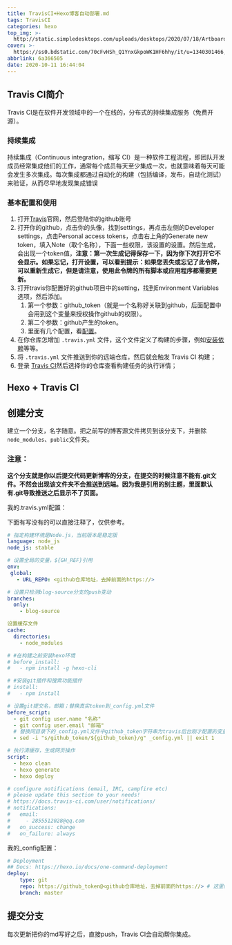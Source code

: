 ```yaml
---
title: TravisCI+Hexo博客自动部署.md
tags: TravisCI
categories: hexo
top_img: >-
  http://static.simpledesktops.com/uploads/desktops/2020/07/18/Artboard_1.png
cover: >-
  https://ss0.bdstatic.com/70cFvHSh_Q1YnxGkpoWK1HF6hhy/it/u=1340301466,160012850&fm=26&gp=0.jpg
abbrlink: 6a366505
date: 2020-10-11 16:44:04
---
```

##  Travis CI简介

Travis CI是在软件开发领域中的一个在线的，分布式的持续集成服务（免费开源）。

### 持续集成

持续集成（Continuous integration，缩写 CI）是一种软件工程流程，即团队开发成员经常集成他们的工作，通常每个成员每天至少集成一次，也就意味着每天可能会发生多次集成。每次集成都通过自动化的构建（包括编译，发布，自动化测试）来验证，从而尽早地发现集成错误

### 基本配置和使用

1.  打开[Travis](https://travis-ci.org/)官网，然后登陆你的github账号
2.  打开你的github，点击你的头像，找到settings，再点击左侧的Developer settings，点击Personal access tokens，点击右上角的Generate new token，填入Note（取个名称），下面一些权限，该设置的设置。然后生成，会出现一个token值，**注意：第一次生成记得保存一下，因为你下次打开它不会显示。如果忘记，打开设置，可以看到提示：如果您丢失或忘记了此令牌，可以重新生成它，但是请注意，使用此令牌的所有脚本或应用程序都需要更新。**
3.  打开travis你配置好的github项目中的setting，找到Environment Variables选项，然后添加。
    1.  第一个参数：github_token（就是一个名称好关联到github，后面配置中会用到这个变量来授权操作github的权限）。
    2.  第二个参数：github产生的token。
    3.  里面有几个配置，看[配置](https://docs.travis-ci.com/user/web-ui/#build-pushed-branches)。
4.  在你仓库怎增加 `.travis.yml` 文件，这个文件定义了构建的步骤，例如[安装依赖](https://docs.travis-ci.com/user/job-lifecycle/#customizing-the-installation-phase)等等。
5.  将 `.travis.yml` 文件推送到你的远端仓库，然后就会触发 Travis CI 构建；
6.  登录 [Travis CI](https://travis-ci.com/)然后选择你的仓库查看构建任务的执行详情；



## Hexo + Travis CI

## 创建分支

建立一个分支，名字随意。把之前写的博客源文件拷贝到该分支下，并删除`node_modules`、`public`文件夹。

### 注意：

**这个分支就是你以后提交代码更新博客的分支，在提交的时候注意不能有.git文件。不然会出现该文件夹不会推送到远端。因为我是引用的别主题，里面默认有.git导致推送之后显示不了页面。**

我的.travis.yml配置：

下面有写没有的可以直接注释了，仅供参考。

```yaml
# 指定构建环境是Node.js，当前版本是稳定版
language: node_js
node_js: stable

# 设置全局的变量，${GH_REF}引用
env:
 global:
   - URL_REPO: <github仓库地址，去掉前面的https://>

# 设置只检测blog-source分支的push变动
branches:
  only:
    - blog-source

设置缓存文件
cache:
  directories:
    - node_modules

# #在构建之前安装hexo环境
# before_install:
#   - npm install -g hexo-cli

# #安装git插件和搜索功能插件
# install:
#   - npm install

# 设置git提交名，邮箱；替换真实token到_config.yml文件
before_script:
  - git config user.name "名称"
  - git config user.email "邮箱"
  # 替换同目录下的_config.yml文件中github_token字符串为travis后台刚才配置的变量(Environment Variables中的${github_token})，注>意此处sed命令用了双引号。单引号无效！
  - sed -i "s/github_token/${github_token}/g" _config.yml || exit 1

# 执行清缓存，生成网页操作
script:
  - hexo clean
  - hexo generate
  - hexo deploy

# configure notifications (email, IRC, campfire etc)
# please update this section to your needs!
# https://docs.travis-ci.com/user/notifications/
# notifications:
#   email:
#     - 2855512028@qq.com
#   on_success: change
#   on_failure: always
```

我的_config配置：

```yaml
# Deployment
## Docs: https://hexo.io/docs/one-command-deployment
deploy:
    type: git
    repo: https://github_token@<github仓库地址，去掉前面的https://> # 这里的github_token就是前面脚本替换的位置，在.travis.yml 文件中，会使用环境变量 GH_TOKEN 替换掉它的。因为构建机器上没有配置 ssh 免密，所以需要使用这种 token+http 的方式实现代码的推送
    branch: master
```

## 提交分支

每次更新把你的md写好之后，直接push，Travis CI会自动帮你集成。



